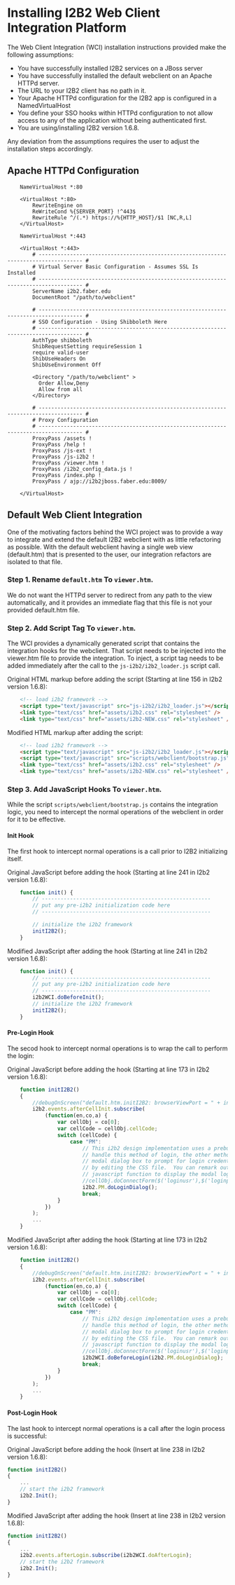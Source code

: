 # Installing I2B2 Web Client Integration Platform

The Web Client Integration (WCI) installation instructions provided make the following assumptions:

* You have successfully installed I2B2 services on a JBoss server
* You have successfully installed the default webclient on an Apache HTTPd server.
* The URL to your I2B2 client has no path in it.
* Your Apache HTTPd configuration for the I2B2 app is configured in a NamedVirtualHost
* You define your SSO hooks within HTTPd configuration to not allow access to any of the application without being authenticated first.
* You are using/installing I2B2 version 1.6.8.

Any deviation from the assumptions requires the user to adjust the installation steps accordingly.

## Apache HTTPd Configuration

```
	NameVirtualHost *:80

	<VirtualHost *:80>
	    RewriteEngine on
	    ReWriteCond %{SERVER_PORT} !^443$
	    RewriteRule ^/(.*) https://%{HTTP_HOST}/$1 [NC,R,L]
	</VirtualHost>
	 
	NameVirtualHost *:443

	<VirtualHost *:443>
	    # ------------------------------------------------------------------------------------ #
	    # Virtual Server Basic Configuration - Assumes SSL Is Installed
	    # ------------------------------------------------------------------------------------ #
		ServerName i2b2.faber.edu
		DocumentRoot "/path/to/webclient"

	    # ------------------------------------------------------------------------------------ #
	    # SSO Configuration - Using Shibboleth Here
	    # ------------------------------------------------------------------------------------ #
		AuthType shibboleth
		ShibRequestSetting requireSession 1
		require valid-user
		ShibUseHeaders On
		ShibUseEnvironment Off

		<Directory "/path/to/webclient" >
		  Order Allow,Deny
		  Allow from all
		</Directory>

	    # ------------------------------------------------------------------------------------ #
	    # Proxy Configuration
	    # ------------------------------------------------------------------------------------ #
		ProxyPass /assets !
		ProxyPass /help !
		ProxyPass /js-ext !
		ProxyPass /js-i2b2 !
		ProxyPass /viewer.htm !
		ProxyPass /i2b2_config_data.js !
		ProxyPass /index.php !
		ProxyPass / ajp://i2b2jboss.faber.edu:8009/

	</VirtualHost>
```

## Default Web Client Integration

One of the motivating factors behind the WCI project was to provide a way to integrate and extend the default I2B2 webclient with as little refactoring as possible.  With the default webclient having a single web view (default.htm) that is presented to the user, our integration refactors are isolated to that file.

### Step 1.  Rename ``default.htm`` To ``viewer.htm``.

We do not want the HTTPd server to redirect from any path to the view automatically, and it provides an immediate flag that this file is not your provided default.htm file.

### Step 2.  Add Script Tag To ``viewer.htm``.

The WCI provides a dynamically generated script that contains the integration hooks for the webclient.  That script needs to be injected into the viewer.htm file to provide the integration.  To inject, a script tag needs to be added immediately after the call to the ``js-i2b2/i2b2_loader.js`` script call. 

Original HTML markup before adding the script (Starting at line 156 in I2b2 version 1.6.8):
```html
	<!-- load i2b2 framework -->
	<script type="text/javascript" src="js-i2b2/i2b2_loader.js"></script>
	<link type="text/css" href="assets/i2b2.css" rel="stylesheet" />
	<link type="text/css" href="assets/i2b2-NEW.css" rel="stylesheet" />
```

Modified HTML markup after adding the script:
```html
	<!-- load i2b2 framework -->
	<script type="text/javascript" src="js-i2b2/i2b2_loader.js"></script>
	<script type="text/javascript" src="scripts/webclient/bootstrap.js"></script>
	<link type="text/css" href="assets/i2b2.css" rel="stylesheet" />
	<link type="text/css" href="assets/i2b2-NEW.css" rel="stylesheet" />
```

### Step 3.  Add JavaScript Hooks To ``viewer.htm``.

While the script ``scripts/webclient/bootstrap.js``  contains the integration logic, you need to intercept the normal operations of the webclient in order for it to be effective.

#### Init Hook

The first hook to intercept normal operations is a call prior to I2B2 initializing itself.

Original JavaScript before adding the hook  (Starting at line 241 in I2b2 version 1.6.8):
```javascript
	function init() {
		// ------------------------------------------------------
		// put any pre-i2b2 initialization code here
		// ------------------------------------------------------

		// initialize the i2b2 framework
		initI2B2();
	}
```

Modified JavaScript after adding the hook  (Starting at line 241 in I2b2 version 1.6.8):
```javascript
	function init() {
		// ------------------------------------------------------
		// put any pre-i2b2 initialization code here
		// ------------------------------------------------------
		i2b2WCI.doBeforeInit();
		// initialize the i2b2 framework
		initI2B2();
	}
```

#### Pre-Login Hook

The secod hook to intercept normal operations is to wrap the call to perform the login:

Original JavaScript before adding the hook  (Starting at line 173 in I2b2 version 1.6.8):
```javascript
	function initI2B2() 
	{
		//debugOnScreen("default.htm.initI2B2: browserViewPort = " + initBrowserViewPortDim.width + " " + initBrowserViewPortDim.height );
		i2b2.events.afterCellInit.subscribe(
			(function(en,co,a) {
				var cellObj = co[0];
				var cellCode = cellObj.cellCode;
				switch (cellCode) {
					case "PM":
						// This i2b2 design implementation uses a prebuild login DIV we connect the Project Management cell to
						// handle this method of login, the other method used for login is the PM Cell's built in floating
						// modal dialog box to prompt for login credentials.  You can edit the look and feel of this dialog box
						// by editing the CSS file.  You can remark out the lines below with no ill effect.  Use the following
						// javascript function to display the modal login form: i2b2.hive.PM.doLoginDialog();
						//cellObj.doConnectForm($('loginusr'),$('loginpass'),$('logindomain'), $('loginsubmit'));
						i2b2.PM.doLoginDialog();
						break;
				}
			})
		);
		...
	}
```

Modified JavaScript after adding the hook  (Starting at line 173 in I2b2 version 1.6.8):
```javascript
	function initI2B2() 
	{
		//debugOnScreen("default.htm.initI2B2: browserViewPort = " + initBrowserViewPortDim.width + " " + initBrowserViewPortDim.height );
		i2b2.events.afterCellInit.subscribe(
			(function(en,co,a) {
				var cellObj = co[0];
				var cellCode = cellObj.cellCode;
				switch (cellCode) {
					case "PM":
						// This i2b2 design implementation uses a prebuild login DIV we connect the Project Management cell to
						// handle this method of login, the other method used for login is the PM Cell's built in floating
						// modal dialog box to prompt for login credentials.  You can edit the look and feel of this dialog box
						// by editing the CSS file.  You can remark out the lines below with no ill effect.  Use the following
						// javascript function to display the modal login form: i2b2.hive.PM.doLoginDialog();
						//cellObj.doConnectForm($('loginusr'),$('loginpass'),$('logindomain'), $('loginsubmit'));
						i2b2WCI.doBeforeLogin(i2b2.PM.doLoginDialog);
						break;
				}
			})
		);
		...
	}
```

#### Post-Login Hook

The last hook to intercept normal operations is a call after the login process is successful:

Original JavaScript before adding the hook  (Insert at line 238 in I2b2 version 1.6.8):
```javascript
function initI2B2() 
{
	...
	// start the i2b2 framework
	i2b2.Init();
}
```

Modified JavaScript after adding the hook  (Insert at line 238 in I2b2 version 1.6.8):
```javascript
function initI2B2() 
{
	...
	i2b2.events.afterLogin.subscribe(i2b2WCI.doAfterLogin);
	// start the i2b2 framework
	i2b2.Init();
}
```
